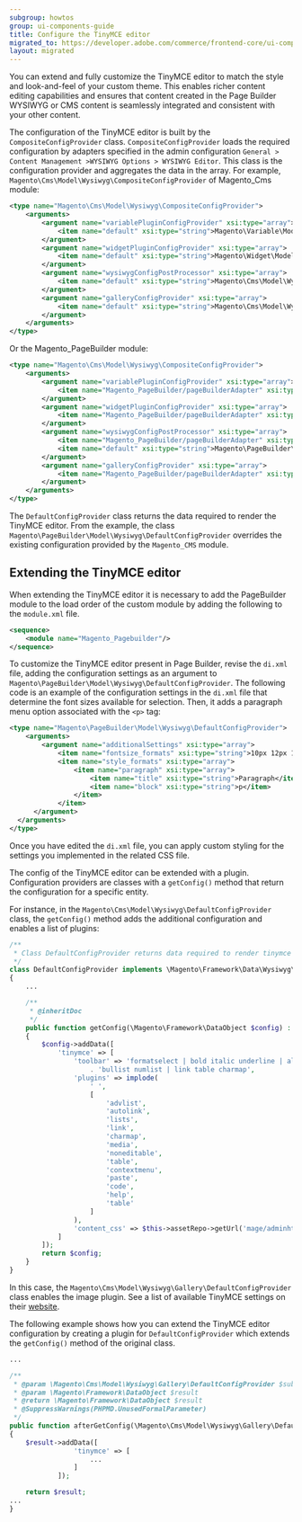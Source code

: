 ```yaml
---
subgroup: howtos
group: ui-components-guide
title: Configure the TinyMCE editor
migrated_to: https://developer.adobe.com/commerce/frontend-core/ui-components/components/wysiwyg/configure-tinymce-editor/
layout: migrated
---
```


You can extend and fully customize the TinyMCE editor to match the style and look-and-feel of your custom theme.
This enables richer content editing capabilities and ensures that content created in the Page Builder WYSIWYG or CMS content is seamlessly integrated and consistent with your other content.

The configuration of the TinyMCE editor is built by the `CompositeConfigProvider` class.
`CompositeConfigProvider` loads the required configuration by adapters specified in the admin configuration `General > Content Management >WYSIWYG Options > WYSIWYG Editor`. This class is the configuration provider and aggregates the data in the array.
For example, `Magento\Cms\Model\Wysiwyg\CompositeConfigProvider` of Magento_Cms module:

```xml
<type name="Magento\Cms\Model\Wysiwyg\CompositeConfigProvider">
    <arguments>
        <argument name="variablePluginConfigProvider" xsi:type="array">
            <item name="default" xsi:type="string">Magento\Variable\Model\Variable\ConfigProvider</item>
        </argument>
        <argument name="widgetPluginConfigProvider" xsi:type="array">
            <item name="default" xsi:type="string">Magento\Widget\Model\Widget\Config</item>
        </argument>
        <argument name="wysiwygConfigPostProcessor" xsi:type="array">
            <item name="default" xsi:type="string">Magento\Cms\Model\Wysiwyg\DefaultConfigProvider</item>
        </argument>
        <argument name="galleryConfigProvider" xsi:type="array">
            <item name="default" xsi:type="string">Magento\Cms\Model\Wysiwyg\Gallery\DefaultConfigProvider</item>
        </argument>
    </arguments>
</type>
```

Or the Magento_PageBuilder module:

```xml
<type name="Magento\Cms\Model\Wysiwyg\CompositeConfigProvider">
    <arguments>
        <argument name="variablePluginConfigProvider" xsi:type="array">
            <item name="Magento_PageBuilder/pageBuilderAdapter" xsi:type="string">Magento\Cms\Model\WysiwygDefaultConfig</item>
        </argument>
        <argument name="widgetPluginConfigProvider" xsi:type="array">
            <item name="Magento_PageBuilder/pageBuilderAdapter" xsi:type="string">Magento\Cms\Model\WysiwygDefaultConfig</item>
        </argument>
        <argument name="wysiwygConfigPostProcessor" xsi:type="array">
            <item name="Magento_PageBuilder/pageBuilderAdapter" xsi:type="string">Magento\Cms\Model\WysiwygDefaultConfig</item>
            <item name="default" xsi:type="string">Magento\PageBuilder\Model\Wysiwyg\DefaultConfigProvider</item>
        </argument>
        <argument name="galleryConfigProvider" xsi:type="array">
            <item name="Magento_PageBuilder/pageBuilderAdapter" xsi:type="string">Magento\Cms\Model\WysiwygDefaultConfig</item>
        </argument>
    </arguments>
</type>
```

The `DefaultConfigProvider` class returns the data required to render the TinyMCE editor.
From the example, the class `Magento\PageBuilder\Model\Wysiwyg\DefaultConfigProvider` overrides the existing configuration provided by the `Magento_CMS` module.

## Extending the TinyMCE editor

When extending the TinyMCE editor it is necessary to add the PageBuilder module to the load order of the custom module by adding the following to the `module.xml` file.

```xml
<sequence>
    <module name="Magento_Pagebuilder"/>
</sequence>
```

To customize the TinyMCE editor present in Page Builder, revise the `di.xml` file, adding the configuration settings as an argument to `Magento\PageBuilder\Model\Wysiwyg\DefaultConfigProvider`.
The following code is an example of the configuration settings in the `di.xml` file that determine the font sizes available for selection. Then, it adds a paragraph menu option associated with the `<p>` tag:

```xml
<type name="Magento\PageBuilder\Model\Wysiwyg\DefaultConfigProvider">
    <arguments>
        <argument name="additionalSettings" xsi:type="array">
            <item name="fontsize_formats" xsi:type="string">10px 12px 14px 16px 18px 20px 24px 26px 28px 32px 34px 36px 38px 40px 42px 48px 52px 56px 64px 72px</item>
            <item name="style_formats" xsi:type="array">
                <item name="paragraph" xsi:type="array">
                    <item name="title" xsi:type="string">Paragraph</item>
                    <item name="block" xsi:type="string">p</item>
                </item>
            </item>
      </argument>
  </arguments>
</type>
```

Once you have edited the `di.xml` file, you can apply custom styling for the settings you implemented in the related CSS file.

The config of the TinyMCE editor can be extended with a plugin.
Configuration providers are classes with a `getConfig()` method that return the configuration for a specific entity.

For instance, in the `Magento\Cms\Model\Wysiwyg\DefaultConfigProvider` class, the `getConfig()` method
adds the additional configuration and enables a list of plugins:

```php
/**
 * Class DefaultConfigProvider returns data required to render tinymce editor
 */
class DefaultConfigProvider implements \Magento\Framework\Data\Wysiwyg\ConfigProviderInterface
{
    ...

    /**
     * @inheritDoc
     */
    public function getConfig(\Magento\Framework\DataObject $config) : \Magento\Framework\DataObject
    {
        $config->addData([
            'tinymce' => [
                'toolbar' => 'formatselect | bold italic underline | alignleft aligncenter alignright | '
                    . 'bullist numlist | link table charmap',
                'plugins' => implode(
                    ' ',
                    [
                        'advlist',
                        'autolink',
                        'lists',
                        'link',
                        'charmap',
                        'media',
                        'noneditable',
                        'table',
                        'contextmenu',
                        'paste',
                        'code',
                        'help',
                        'table'
                    ]
                ),
                'content_css' => $this->assetRepo->getUrl('mage/adminhtml/wysiwyg/tiny_mce/themes/ui.css')
            ]
        ]);
        return $config;
    }
}
```

In this case, the `Magento\Cms\Model\Wysiwyg\Gallery\DefaultConfigProvider` class enables the image plugin.
See a list of available TinyMCE settings on their [website](https://www.tiny.cloud/docs/configure/).

The following example shows how you can extend the TinyMCE editor configuration by creating a plugin for `DefaultConfigProvider` which extends the `getConfig()` method of the original class.

```php
...

/**
 * @param \Magento\Cms\Model\Wysiwyg\Gallery\DefaultConfigProvider $subject
 * @param \Magento\Framework\DataObject $result
 * @return \Magento\Framework\DataObject $result
 * @SuppressWarnings(PHPMD.UnusedFormalParameter)
 */
public function afterGetConfig(\Magento\Cms\Model\Wysiwyg\Gallery\DefaultConfigProvider $subject, \Magento\Framework\DataObject $result)
{
    $result->addData([
                'tinymce' => [
                    ...
                ]
            ]);

    return $result;
...
}
```

